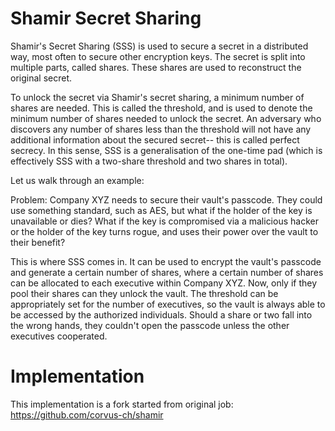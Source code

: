 # Shamir Secret Sharing #

Shamir's Secret Sharing (SSS) is used to secure a secret in a distributed way, most often to secure other encryption keys. The secret is split into multiple parts, called shares. These shares are used to reconstruct the original secret.

To unlock the secret via Shamir's secret sharing, a minimum number of shares are needed. This is called the threshold, and is used to denote the minimum number of shares needed to unlock the secret. An adversary who discovers any number of shares less than the threshold will not have any additional information about the secured secret-- this is called perfect secrecy. In this sense, SSS is a generalisation of the one-time pad (which is effectively SSS with a two-share threshold and two shares in total).

Let us walk through an example:

Problem: Company XYZ needs to secure their vault's passcode. They could use something standard, such as AES, but what if the holder of the key is unavailable or dies? What if the key is compromised via a malicious hacker or the holder of the key turns rogue, and uses their power over the vault to their benefit?

This is where SSS comes in. It can be used to encrypt the vault's passcode and generate a certain number of shares, where a certain number of shares can be allocated to each executive within Company XYZ. Now, only if they pool their shares can they unlock the vault. The threshold can be appropriately set for the number of executives, so the vault is always able to be accessed by the authorized individuals. Should a share or two fall into the wrong hands, they couldn't open the passcode unless the other executives cooperated.

# Implementation #

This implementation is a fork started from original job: 
https://github.com/corvus-ch/shamir




